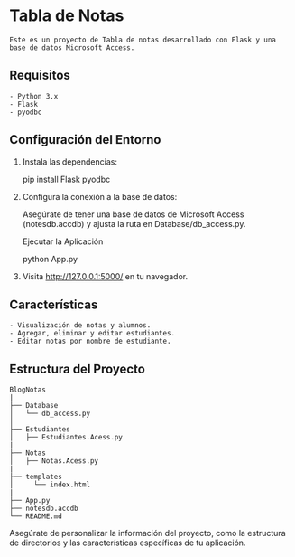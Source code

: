 # Tabla de Notas

    Este es un proyecto de Tabla de notas desarrollado con Flask y una base de datos Microsoft Access.

## Requisitos

    - Python 3.x
    - Flask
    - pyodbc

## Configuración del Entorno

1. Instala las dependencias:

   pip install Flask pyodbc

2. Configura la conexión a la base de datos:

    Asegúrate de tener una base de datos de Microsoft Access (notesdb.accdb) y ajusta la ruta en Database/db_access.py.

    Ejecutar la Aplicación

    python App.py

3. Visita http://127.0.0.1:5000/ en tu navegador.

## Características

    - Visualización de notas y alumnos.
    - Agregar, eliminar y editar estudiantes.
    - Editar notas por nombre de estudiante.

## Estructura del Proyecto
    BlogNotas
    |
    ├── Database
    │   └── db_access.py
    │   
    ├── Estudiantes
    │   ├── Estudiantes.Acess.py      
    |
    ├── Notas
    │   ├── Notas.Acess.py 
    |
    ├── templates
    │     └── index.html
    |
    ├── App.py
    ├── notesdb.accdb
    └── README.md


Asegúrate de personalizar la información del proyecto, como la estructura de directorios y las características específicas de tu aplicación.


